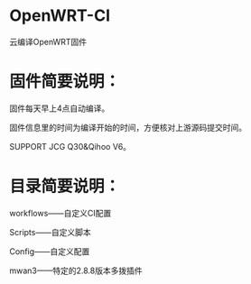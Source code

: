 # OpenWRT-CI
云编译OpenWRT固件

# 固件简要说明：

固件每天早上4点自动编译。

固件信息里的时间为编译开始的时间，方便核对上游源码提交时间。

SUPPORT JCG Q30&Qihoo V6。

# 目录简要说明：

workflows——自定义CI配置

Scripts——自定义脚本

Config——自定义配置

mwan3——特定的2.8.8版本多拨插件
